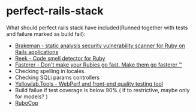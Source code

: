 # perfect-rails-stack
What should perfect rails stack have included(Runned together with tests and failure marked as build fail):
 * [Brakeman - static analysis security vulnerability scanner for Ruby on Rails applications](https://github.com/presidentbeef/brakeman)
 * [Reek - Code smell detector for Ruby](https://github.com/troessner/reek)
 * [Fasterer - Don't make your Rubies go fast. Make them go fasterer ™](https://github.com/DamirSvrtan/fasterer)
 * Checking spelling in locales.
 * Checking SQLi params controllers
 * [Yellowlab.Tools - WebPerf and front-end quality testing tool](https://github.com/gmetais/YellowLabTools/)
 * Build failue if test coverage is below 90% ( if to restrictive, maybe only for models? )
 * [RuboCop](https://github.com/bbatsov/rubocop)


